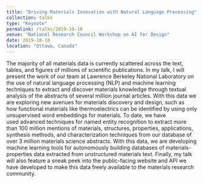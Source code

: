 ```yaml
---
title: "Driving Materials Innovation with Natural Language Processing"
collection: talks
type: "Keynote"
permalink: /talks/2019-10-18
venue: "National Research Council Workshop on AI for Design"
date: 2019-10-18
location: "Ottawa, Canada"
---
```


The majority of all materials data is currently scattered across the text, tables, and figures of millions of scientific publications. In my talk, I will present the work of our team at Lawrence Berkeley National Laboratory on the use of natural language processing (NLP) and machine learning techniques to extract and discover materials knowledge through textual analysis of the abstracts of several million journal articles. With this data we are exploring new avenues for materials discovery and design, such as how functional materials like thermoelectrics can be identified by using only unsupervised word embeddings for materials. To date, we have used advanced techniques for named entity recognition to extract more than 100 million mentions of materials, structures, properties, applications, synthesis methods, and characterization techniques from our database of over 3 million materials science abstracts. With this data, we are developing machine learning tools for autonomously building databases of materials-properties data extracted from unstructured materials text. Finally, my talk will also feature a sneak peek into the public-facing website and API we have developed to make this data freely available to the materials research community.

